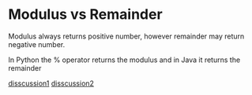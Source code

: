 # Modulus vs Remainder

Modulus always returns positive number, however remainder may return negative number.

In Python the % operator returns the modulus and in Java it returns the remainder

[disscussion1](http://stackoverflow.com/questions/5385024/mod-in-java-produces-negative-numbers)
[disscussion2](http://stackoverflow.com/questions/13683563/whats-the-difference-between-mod-and-remainder)